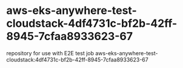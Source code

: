 # aws-eks-anywhere-test-cloudstack-4df4731c-bf2b-42ff-8945-7cfaa8933623-67
repository for use with E2E test job aws-eks-anywhere-test-cloudstack:4df4731c-bf2b-42ff-8945-7cfaa8933623-67
